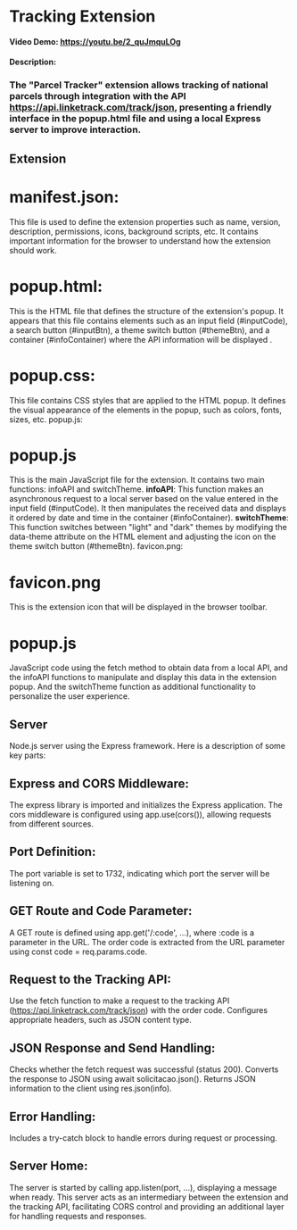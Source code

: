 # Tracking Extension
#### Video Demo:  https://youtu.be/2_quJmquLOg
#### Description:

### The "Parcel Tracker" extension allows tracking of national parcels through integration with the API https://api.linketrack.com/track/json, presenting a friendly interface in the popup.html file and using a local Express server to improve interaction.

## Extension
# manifest.json:
This file is used to define the extension properties such as name, version, description, permissions, icons, background scripts, etc. It contains important information for the browser to understand how the extension should work.

# popup.html:
This is the HTML file that defines the structure of the extension's popup. It appears that this file contains elements such as an input field (#inputCode), a search button (#inputBtn), a theme switch button (#themeBtn), and a container (#infoContainer) where the API information will be displayed .

# popup.css:
This file contains CSS styles that are applied to the HTML popup. It defines the visual appearance of the elements in the popup, such as colors, fonts, sizes, etc.
popup.js:

# popup.js
This is the main JavaScript file for the extension. It contains two main functions: infoAPI and switchTheme.
**infoAPI**: This function makes an asynchronous request to a local server based on the value entered in the input field (#inputCode). It then manipulates the received data and displays it ordered by date and time in the container (#infoContainer).
**switchTheme**: This function switches between "light" and "dark" themes by modifying the data-theme attribute on the HTML element and adjusting the icon on the theme switch button (#themeBtn).
favicon.png:

# favicon.png
This is the extension icon that will be displayed in the browser toolbar.

# popup.js
JavaScript code using the fetch method to obtain data from a local API, and the infoAPI functions to manipulate and display this data in the extension popup. And the switchTheme function as additional functionality to personalize the user experience.


## Server
Node.js server using the Express framework. Here is a description of some key parts:

## Express and CORS Middleware:
The express library is imported and initializes the Express application.
The cors middleware is configured using app.use(cors()), allowing requests from different sources.

## Port Definition:
The port variable is set to 1732, indicating which port the server will be listening on.

## GET Route and Code Parameter:
A GET route is defined using app.get('/:code', ...), where :code is a parameter in the URL.
The order code is extracted from the URL parameter using const code = req.params.code.

## Request to the Tracking API:
Use the fetch function to make a request to the tracking API (https://api.linketrack.com/track/json) with the order code.
Configures appropriate headers, such as JSON content type.

## JSON Response and Send Handling:
Checks whether the fetch request was successful (status 200).
Converts the response to JSON using await solicitacao.json().
Returns JSON information to the client using res.json(info).

## Error Handling:
Includes a try-catch block to handle errors during request or processing.

## Server Home:
The server is started by calling app.listen(port, ...), displaying a message when ready.
This server acts as an intermediary between the extension and the tracking API, facilitating CORS control and providing an additional layer for handling requests and responses.
